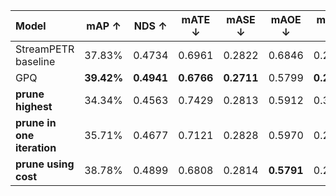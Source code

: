 Model             | mAP $\uparrow$    | NDS $\uparrow$ | mATE $\downarrow$ | mASE $\downarrow$ | mAOE $\downarrow$ | mAVE $\downarrow$ | mAAE $\downarrow$
:-----------------------|------------|------------|-------|-------|-------|-------|-------
StreamPETR baseline     | 37.83%     | 0.4734     | 0.6961 | 0.2822 | 0.6846 | 0.2856 |0.2084
GPQ                     | **39.42%** | **0.4941** | **0.6766** | **0.2711** | 0.5799 | **0.2780** |0.2136
**prune highest**       | 34.34%     | 0.4563     | 0.7429 | 0.2813 | 0.5912 | 0.3188 |0.2195
**prune in one iteration** | 35.71%     | 0.4677     | 0.7121 | 0.2828 | 0.5970 | 0.2930 |0.2233
**prune using cost**  | 38.78%     | 0.4899     | 0.6808 | 0.2814 | **0.5791** | 0.2853 |**0.2130**

